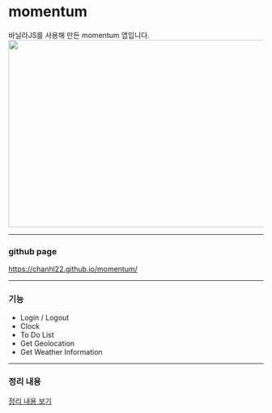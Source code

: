 # momentum
바닐라JS를 사용해 만든 momentum 앱입니다.
<img src="https://user-images.githubusercontent.com/77683221/147422196-5ae83b8e-1862-4344-ba44-cb0afc07c326.png"  width="700" height="370">

  
---
  
### github page
https://chanhl22.github.io/momentum/
  
---
   
### 기능
* Login / Logout
* Clock
* To Do List
* Get Geolocation
* Get Weather Information
   
---
  
### 정리 내용
  
[정리 내용 보기](https://near-apparatus-275.notion.site/Momentum-bbffaf86222844a9afb6a803dac63d4b)